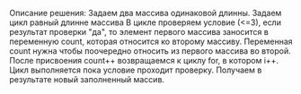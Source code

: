 Описание решения:
Задаем два массива одинаковой длинны.
 Задаем цикл равный длинне массива
  В цикле проверяем условие (<=3), если результат проверки "да", то элемент первого массива заносится в переменную count, которая относится ко второму массиву. 
  Переменная count нужна чтобы поочередно относить из первого массива во второй. 
  После присвоения count++  возвращаемся к циклу for, в котором i++. 
  Цикл выполняется пока условие проходит проверку. 
  Получаем в результате новый заполненный массив.